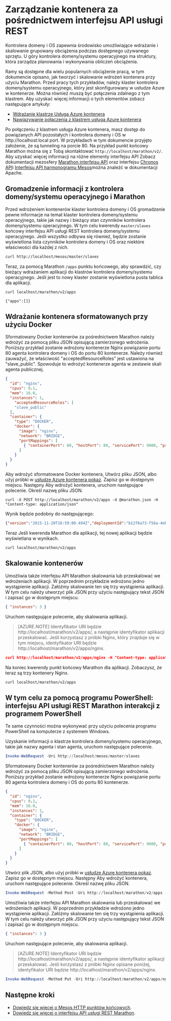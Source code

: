 <properties
   pageTitle="Azure Zarządzanie kontenera kontenera usługi za pośrednictwem interfejsu API usługi REST | Microsoft Azure"
   description="Wdrażanie kontenerów z klastrem Azure kontenera usługi Mesos za pomocą interfejsu API usługi REST Marathon."
   services="container-service"
   documentationCenter=""
   authors="neilpeterson"
   manager="timlt"
   editor=""
   tags="acs, azure-container-service"
   keywords="Docker, kontenery, Micro usług, Mesos, Azure"/>

<tags
   ms.service="container-service"
   ms.devlang="na"
   ms.topic="get-started-article"
   ms.tgt_pltfrm="na"
   ms.workload="na"
   ms.date="09/13/2016"
   ms.author="timlt"/>

# <a name="container-management-through-the-rest-api"></a>Zarządzanie kontenera za pośrednictwem interfejsu API usługi REST

Kontrolera domeny i OS zapewnia środowisko umożliwiające wdrażanie i skalowanie grupowany obciążenia podczas dostępnego używanego sprzętu. U góry kontrolera domeny/systemu operacyjnego ma struktury, która zarządza planowania i wykonywania obliczeń obciążenia.

Ramy są dostępne dla wielu popularnych obciążenie pracą, w tym dokumencie opisano, jak tworzyć i skalowanie wdrożeń kontenera przy użyciu Marathon. Przed pracy tych przykładów, należy klaster kontrolera domeny/systemu operacyjnego, który jest skonfigurowany w usłudze Azure w kontenerze. Można również muszą być połączenia zdalnego z tym klastrem. Aby uzyskać więcej informacji o tych elementów zobacz następujące artykuły:

- [Wdrażanie klastrze Usługa Azure kontenera](container-service-deployment.md)
- [Nawiązywanie połączenia z klastrem usługa Azure kontenera](container-service-connect.md)

Po połączeniu z klastrem usługa Azure kontenera, masz dostęp do powiązanych API pozostałych i kontrolera domeny i OS w http://localhost:local port. W przykładach w tym dokumencie przyjęto założenie, że są tunneling na porcie 80. Na przykład punkt końcowy Marathon można się z Tobą skontaktować `http://localhost/marathon/v2/`. Aby uzyskać więcej informacji na różne elementy interfejsu API Zobacz dokumentacji mezosfery [Marathon interfejsu API](https://mesosphere.github.io/marathon/docs/rest-api.html) oraz interfejsu [Chronos API](https://mesos.github.io/chronos/docs/api.html)i [Interfejsu API harmonogramu Mesos](http://mesos.apache.org/documentation/latest/scheduler-http-api/)można znaleźć w dokumentacji Apache.

## <a name="gather-information-from-dcos-and-marathon"></a>Gromadzenie informacji z kontrolera domeny/systemu operacyjnego i Marathon

Przed wdrożeniem kontenerów klaster kontrolera domeny i OS gromadzenie pewne informacje na temat klaster kontrolera domeny/systemu operacyjnego, takie jak nazwy i bieżący stan czynników kontrolera domeny/systemu operacyjnego. W tym celu kwerendy `master/slaves` końcowy interfejsu API usługi REST kontrolera domeny/systemu operacyjnego. Jeśli wszystko odbywa się również, będzie zostanie wyświetlona lista czynników kontrolera domeny i OS oraz niektóre właściwości dla każdej z nich.

```bash
curl http://localhost/mesos/master/slaves
```

Teraz, za pomocą Marathon `/apps` punktu końcowego, aby sprawdzić, czy bieżący wdrażaniem aplikacji do klastrów kontrolera domeny/systemu operacyjnego. Jeśli jest to nowy klaster zostanie wyświetlona pusta tablica dla aplikacji.

```
curl localhost/marathon/v2/apps

{"apps":[]}
```

## <a name="deploy-a-docker-formatted-container"></a>Wdrażanie kontenera sformatowanych przy użyciu Docker

Sformatowany Docker kontenerów za pośrednictwem Marathon należy wdrożyć za pomocą pliku JSON opisującą zamierzonego wdrożenia. Poniższy przykład zostanie wdrożony kontenerze Nginx powiązanie portu 80 agenta kontrolera domeny i OS do portu 80 kontenerze. Należy również zauważyć, że właściwość "acceptedResourceRoles" jest ustawiona na "slave_public". Spowoduje to wdrożyć kontenerze agenta w zestawie skali agenta publicznej.

```json
{
  "id": "nginx",
  "cpus": 0.1,
  "mem": 16.0,
  "instances": 1,
    "acceptedResourceRoles": [
    "slave_public"
  ],
  "container": {
    "type": "DOCKER",
    "docker": {
      "image": "nginx",
      "network": "BRIDGE",
      "portMappings": [
        { "containerPort": 80, "hostPort": 80, "servicePort": 9000, "protocol": "tcp" }
      ]
    }
  }
}
```

Aby wdrożyć sformatowane Docker kontenera, Utwórz pliku JSON, albo użyj próbki w [usłudze Azure kontenera pokaz](https://raw.githubusercontent.com/rgardler/AzureDevTestDeploy/master/marathon/marathon.json). Zapisz go w dostępnym miejscu. Następny Aby wdrożyć kontenera, uruchom następujące polecenie. Określ nazwę pliku JSON.

```
curl -X POST http://localhost/marathon/v2/apps -d @marathon.json -H "Content-type: application/json"
```

Wynik będzie podobny do następującego:

```json
{"version":"2015-11-20T18:59:00.494Z","deploymentId":"b12f8a73-f56a-4eb1-9375-4ac026d6cdec"}
```

Teraz Jeśli kwerenda Marathon dla aplikacji, tej nowej aplikacji będzie wyświetlana w wynikach.

```
curl localhost/marathon/v2/apps
```

## <a name="scale-your-containers"></a>Skalowanie kontenerów

Umożliwia także interfejsu API Marathon skalowania lub przeskalować we wdrożeniach aplikacji. W poprzednim przykładzie wdrożono jedno wystąpienie aplikacji. Załóżmy skalowanie ten się trzy wystąpienia aplikacji. W tym celu należy utworzyć plik JSON przy użyciu następujący tekst JSON i zapisać go w dostępnym miejscu.

```json
{ "instances": 3 }
```

Uruchom następujące polecenie, aby skalowania aplikacji.

>[AZURE.NOTE] Identyfikator URI będzie http://localhost/marathon/v2/apps/, a następnie identyfikator aplikacji przeskalować. Jeśli korzystasz z próbki Nginx, który znajduje się w tym miejscu, identyfikator URI będzie http://localhost/marathon/v2/apps/nginx.

```json
curl http://localhost/marathon/v2/apps/nginx -H "Content-type: application/json" -X PUT -d @scale.json
```

Na koniec kwerendy punkt końcowy Marathon dla aplikacji. Zobaczysz, że teraz są trzy kontenery Nginx.

```
curl localhost/marathon/v2/apps
```

## <a name="use-powershell-for-this-exercise-marathon-rest-api-interaction-with-powershell"></a>W tym celu za pomocą programu PowerShell: interfejsu API usługi REST Marathon interakcji z programem PowerShell

Te same czynności można wykonywać przy użyciu polecenia programu PowerShell na komputerze z systemem Windows.

Uzyskanie informacji o klastrze kontrolera domeny/systemu operacyjnego, takie jak nazwy agenta i stan agenta, uruchom następujące polecenie.

```powershell
Invoke-WebRequest -Uri http://localhost/mesos/master/slaves
```

Sformatowany Docker kontenerów za pośrednictwem Marathon należy wdrożyć za pomocą pliku JSON opisującą zamierzonego wdrożenia. Poniższy przykład zostanie wdrożony kontenerze Nginx powiązanie portu 80 agenta kontrolera domeny i OS do portu 80 kontenerze.

```json
{
  "id": "nginx",
  "cpus": 0.1,
  "mem": 16.0,
  "instances": 1,
  "container": {
    "type": "DOCKER",
    "docker": {
      "image": "nginx",
      "network": "BRIDGE",
      "portMappings": [
        { "containerPort": 80, "hostPort": 80, "servicePort": 9000, "protocol": "tcp" }
      ]
    }
  }
}
```

Utwórz plik JSON, albo użyj próbki w [usłudze Azure kontenera pokaz](https://raw.githubusercontent.com/rgardler/AzureDevTestDeploy/master/marathon/marathon.json). Zapisz go w dostępnym miejscu. Następny Aby wdrożyć kontenera, uruchom następujące polecenie. Określ nazwę pliku JSON.

```powershell
Invoke-WebRequest -Method Post -Uri http://localhost/marathon/v2/apps -ContentType application/json -InFile 'c:\marathon.json'
```

Umożliwia także interfejsu API Marathon skalowania lub przeskalować we wdrożeniach aplikacji. W poprzednim przykładzie wdrożono jedno wystąpienie aplikacji. Załóżmy skalowanie ten się trzy wystąpienia aplikacji. W tym celu należy utworzyć plik JSON przy użyciu następujący tekst JSON i zapisać go w dostępnym miejscu.

```json
{ "instances": 3 }
```

Uruchom następujące polecenie, aby skalowania aplikacji.

> [AZURE.NOTE] Identyfikator URI będzie http://localhost/marathon/v2/apps/, a następnie identyfikator aplikacji przeskalować. Jeśli korzystasz z próbki Nginx opisane poniżej, identyfikator URI będzie http://localhost/marathon/v2/apps/nginx.

```powershell
Invoke-WebRequest -Method Put -Uri http://localhost/marathon/v2/apps/nginx -ContentType application/json -InFile 'c:\scale.json'
```

## <a name="next-steps"></a>Następne kroki

- [Dowiedz się więcej o Mesos HTTP punktów końcowych]( http://mesos.apache.org/documentation/latest/endpoints/).
- [Dowiedz się więcej o interfejsu API usługi REST Marathon]( https://mesosphere.github.io/marathon/docs/rest-api.html).
